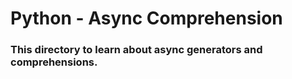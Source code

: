 # Python - Async Comprehension

### This directory to learn about async generators and comprehensions.
